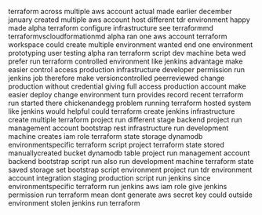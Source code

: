 terraform across multiple aws account actual made earlier december january created multiple aws account host different tdr environment happy made alpha terraform configure infrastructure see terraformmd terraformvscloudformationmd alpha ran one aws account terraform workspace could create multiple environment wanted end one environment prototyping user testing alpha ran terraform script dev machine beta wed prefer run terraform controlled environment like jenkins advantage make easier control access production infrastructure developer permission run jenkins job therefore make versioncontrolled peerreviewed change production without credential giving full access production account make easier deploy change environment turn provides record recent terraform run started there chickenandegg problem running terraform hosted system like jenkins would helpful could terraform create jenkins infrastructure create multiple terraform project run different stage backend project run management account bootstrap rest infrastructure run development machine creates iam role terraform state storage dynamodb environmentspecific terraform script project terraform state stored manuallycreated bucket dynamodb table project run management account backend bootstrap script run also run development machine terraform state saved storage set bootstrap script environment project run tdr environment account integration staging production script run jenkins since environmentspecific terraform run jenkins aws iam role give jenkins permission run terraform mean dont generate aws secret key could outside environment stolen jenkins run terraform